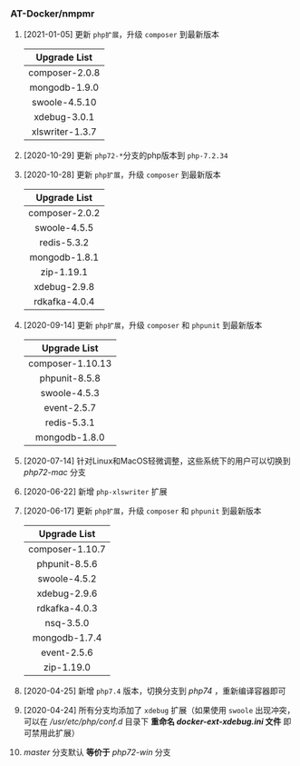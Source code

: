 ### AT-Docker/nmpmr

1. [2021-01-05] 更新 `php扩展`，升级 `composer` 到最新版本

   |  Upgrade List   |
   | :-------------: |
   | composer-2.0.8  |
   |  mongodb-1.9.0  |
   |  swoole-4.5.10  |
   |  xdebug-3.0.1   |
   | xlswriter-1.3.7 |


2. [2020-10-29] 更新 `php72-*`分支的php版本到 `php-7.2.34`

3. [2020-10-28] 更新 `php扩展`，升级 `composer` 到最新版本

   |  Upgrade List  |
   | :------------: |
   | composer-2.0.2 |
   |  swoole-4.5.5  |
   |  redis-5.3.2   |
   | mongodb-1.8.1  |
   |   zip-1.19.1   |
   |  xdebug-2.9.8  |
   | rdkafka-4.0.4  |

4. [2020-09-14] 更新 `php扩展`，升级 `composer` 和 `phpunit` 到最新版本

   |  Upgrade List  |
   | :------------: |
   | composer-1.10.13 |
   |  phpunit-8.5.8  |
   |  swoole-4.5.3   |
   | event-2.5.7  |
   |   redis-5.3.1   |
   |  mongodb-1.8.0  |

5. [2020-07-14] 针对Linux和MacOS轻微调整，这些系统下的用户可以切换到 *php72-mac* 分支

6. [2020-06-22] 新增 `php-xlswriter` 扩展

7. [2020-06-17] 更新 `php扩展`，升级 `composer` 和 `phpunit` 到最新版本

   |  Upgrade List  |
   | :------------: |
   | composer-1.10.7 |
   |  phpunit-8.5.6  |
   | swoole-4.5.2 |
   | xdebug-2.9.6 |
   |   rdkafka-4.0.3   |
   |  nsq-3.5.0  |
   | mongodb-1.7.4 |
   | event-2.5.6 |
   | zip-1.19.0 |

8. [2020-04-25] 新增 `php7.4` 版本，切换分支到 *php74* ，重新编译容器即可

9. [2020-04-24] 所有分支均添加了 `xdebug` 扩展（如果使用 `swoole` 出现冲突，可以在 */usr/etc/php/conf.d* 目录下 **重命名 *docker-ext-xdebug.ini* 文件** 即可禁用此扩展）

10. *master* 分支默认 **等价于** *php72-win* 分支
